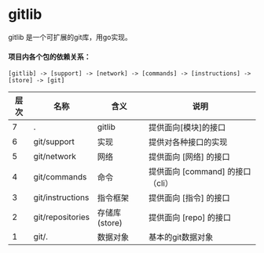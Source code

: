 # gitlib
gitlib 是一个可扩展的git库，用go实现。


#### 项目内各个包的依赖关系：
    [gitlib] -> [support] -> [network] -> [commands] -> [instructions] -> [store] -> [git]


| 层次 | 名称             | 含义           | 说明                             |
| ---- | ---------------- | -------------- | -------------------------------- |
| 7    | .                | gitlib         | 提供面向[模块]的接口             |
| 6    | git/support      | 实现           | 提供对各种接口的实现             |
| 5    | git/network      | 网络           | 提供面向 [网络] 的接口           |
| 4    | git/commands     | 命令           | 提供面向 [command] 的接口（cli） |
| 3    | git/instructions | 指令框架       | 提供面向 [指令] 的接口           |
| 2    | git/repositories | 存储库 (store) | 提供面向 [repo] 的接口           |
| 1    | git/.            | 数据对象       | 基本的git数据对象                |
